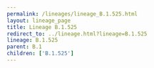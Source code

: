 ```yaml
---
permalink: /lineages/lineage_B.1.525.html
layout: lineage_page
title: Lineage B.1.525
redirect_to: ../lineage.html?lineage=B.1.525
lineage: B.1.525
parent: B.1
children: ['B.1.525']
---
```

